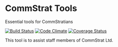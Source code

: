 # CommStrat Tools
Essential tools for CommStratians

[![Build Status](https://magnum.travis-ci.com/commstrat/commstrat-tools.png?token=spfBrzheYpkN9VbR92x1&branch=master)](https://magnum.travis-ci.com/commstrat/commstrat-tools) [![Code Climate](https://codeclimate.com/repos/52282084f3ea005e75002802/badges/f479037ab55e28bae542/gpa.png)](https://codeclimate.com/repos/52282084f3ea005e75002802/feed) [![Coverage Status](https://coveralls.io/repos/commstrat/commstrat-tools/badge.png)](https://coveralls.io/r/commstrat/commstrat-tools)

This tool is to assist staff members of CommStrat Ltd.